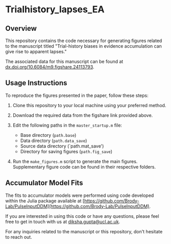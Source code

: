 # Trialhistory_lapses_EA 

## Overview
This repository contains the code necessary for generating figures related to the manuscript titled "Trial-history biases in evidence accumulation can give rise to apparent lapses."

The associated data for this manuscript can be found at [dx.doi.org/10.6084/m9.figshare.24113793](dx.doi.org/dx.doi.org/10.6084/m9.figshare.24113793).

## Usage Instructions

To reproduce the figures presented in the paper, follow these steps:

1. Clone this repository to your local machine using your preferred method.

2. Download the required data from the figshare link provided above.

3. Edit the following paths in the `master_startup.m` file:
   - Base directory (`path.base`)
   - Data directory (`path.data_save`)
   - Source data directory (`path.mat_save')
   - Directory for saving figures (`path.fig_save`)

4. Run the `make_figures.m` script to generate the main figures. Supplementary figure code can be found in their respective folders.

## Accumulator Model Fits

The fits to accumulator models were performed using code developed within the Julia package available at [https://github.com/Brody-Lab/PulseInputDDM](https://github.com/Brody-Lab/PulseInputDDM).

If you are interested in using this code or have any questions, please feel free to get in touch with us at diksha.gupta@ucl.ac.uk.

For any inquiries related to the manuscript or this repository, don't hesitate to reach out. 

